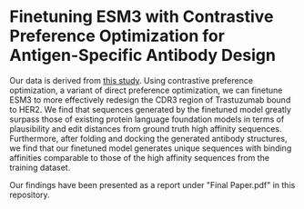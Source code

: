 # Finetuning ESM3 with Contrastive Preference Optimization for Antigen-Specific Antibody Design

Our data is derived from [this study](https://zenodo.org/records/10831512). Using contrastive preference optimization, a variant of direct preference optimization, we can finetune ESM3 to more effectively redesign the CDR3 region of Trastuzumab bound to HER2. We find that sequences generated by the finetuned model greatly surpass those of existing protein language foundation models in terms of plausibility and edit distances from ground truth high affinity sequences. Furthermore, after folding and docking the generated antibody structures, we find that our finetuned model generates unique sequences with binding affinities comparable to those of the high affinity sequences from the training dataset.

Our findings have been presented as a report under "Final Paper.pdf" in this repository.
